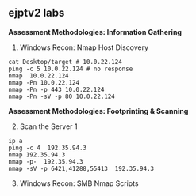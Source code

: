 ##  ejptv2 labs
**Assessment Methodologies: Information Gathering**

01)  Windows Recon: Nmap Host Discovery
```
cat Desktop/target # 10.0.22.124
ping -c 5 10.0.22.124 # no response
nmap  10.0.22.124
nmap -Pn 10.0.22.124
nmap -Pn -p 443 10.0.22.124
nmap -Pn -sV -p 80 10.0.22.124
```
**Assessment Methodologies: Footprinting & Scanning**

02)  Scan the Server 1
```
ip a
ping -c 4  192.35.94.3
nmap 192.35.94.3
nmap -p-  192.35.94.3
nmap -sV -p 6421,41288,55413  192.35.94.3
```
03)  Windows Recon: SMB Nmap Scripts
   
```



```









